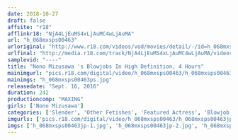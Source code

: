 ```yaml
---
date: 2018-10-27
draft: false
affsite: "r18"
afflinkr18: "NjA4LjEuMS4xLjAuMC4wLjAuMA"
url: "h_068mxsps00463"
urloriginal: "http://www.r18.com/videos/vod/movies/detail/-/id=h_068mxsps00463"
urlfinal: "http://media.r18.com/track/NjA4LjEuMS4xLjAuMC4wLjAuMA/videos/vod/movies/detail/-/id=h_068mxsps00463"
samplevid: "----"
title: "Nono Mizusawa 's Blowjobs In High Definition, 4 Hours"
mainimgurl: "pics.r18.com/digital/video/h_068mxsps00463/h_068mxsps00463ps.jpg"
mainimgs: "h_068mxsps00463ps.jpg"
releasedate: "Sept. 16, 2016"
duration: 242
productioncomp: "MAXING"
girls: ['Nono Mizusawa']
categories: ['Slender', 'Other Fetishes', 'Featured Actress', 'Blowjob', 'Over 4 Hours', 'Hi-Def', 'Actress Best Compilation']
imgurls: ['pics.r18.com/digital/video/h_068mxsps00463/h_068mxsps00463jp-1.jpg', 'pics.r18.com/digital/video/h_068mxsps00463/h_068mxsps00463jp-2.jpg', 'pics.r18.com/digital/video/h_068mxsps00463/h_068mxsps00463jp-3.jpg', 'pics.r18.com/digital/video/h_068mxsps00463/h_068mxsps00463jp-4.jpg', 'pics.r18.com/digital/video/h_068mxsps00463/h_068mxsps00463jp-5.jpg', 'pics.r18.com/digital/video/h_068mxsps00463/h_068mxsps00463jp-6.jpg', 'pics.r18.com/digital/video/h_068mxsps00463/h_068mxsps00463jp-7.jpg', 'pics.r18.com/digital/video/h_068mxsps00463/h_068mxsps00463jp-8.jpg', 'pics.r18.com/digital/video/h_068mxsps00463/h_068mxsps00463jp-9.jpg', 'pics.r18.com/digital/video/h_068mxsps00463/h_068mxsps00463jp-10.jpg', 'pics.r18.com/digital/video/h_068mxsps00463/h_068mxsps00463jp-11.jpg', 'pics.r18.com/digital/video/h_068mxsps00463/h_068mxsps00463jp-12.jpg', 'pics.r18.com/digital/video/h_068mxsps00463/h_068mxsps00463jp-13.jpg', 'pics.r18.com/digital/video/h_068mxsps00463/h_068mxsps00463jp-14.jpg', 'pics.r18.com/digital/video/h_068mxsps00463/h_068mxsps00463jp-15.jpg', 'pics.r18.com/digital/video/h_068mxsps00463/h_068mxsps00463jp-16.jpg', 'pics.r18.com/digital/video/h_068mxsps00463/h_068mxsps00463jp-17.jpg', 'pics.r18.com/digital/video/h_068mxsps00463/h_068mxsps00463jp-18.jpg', 'pics.r18.com/digital/video/h_068mxsps00463/h_068mxsps00463jp-19.jpg', 'pics.r18.com/digital/video/h_068mxsps00463/h_068mxsps00463jp-20.jpg']
imgs: ['h_068mxsps00463jp-1.jpg', 'h_068mxsps00463jp-2.jpg', 'h_068mxsps00463jp-3.jpg', 'h_068mxsps00463jp-4.jpg', 'h_068mxsps00463jp-5.jpg', 'h_068mxsps00463jp-6.jpg', 'h_068mxsps00463jp-7.jpg', 'h_068mxsps00463jp-8.jpg', 'h_068mxsps00463jp-9.jpg', 'h_068mxsps00463jp-10.jpg', 'h_068mxsps00463jp-11.jpg', 'h_068mxsps00463jp-12.jpg', 'h_068mxsps00463jp-13.jpg', 'h_068mxsps00463jp-14.jpg', 'h_068mxsps00463jp-15.jpg', 'h_068mxsps00463jp-16.jpg', 'h_068mxsps00463jp-17.jpg', 'h_068mxsps00463jp-18.jpg', 'h_068mxsps00463jp-19.jpg', 'h_068mxsps00463jp-20.jpg']
---
```

